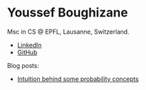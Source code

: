 # Youssef Boughizane 


Msc in CS @ EPFL, Lausanne, Switzerland. 

* [LinkedIn](https://linkedin.com/in/youssef-boughizane-086247163) 
* [GitHub](https://github.com/youssef62)

Blog posts:

* [Intuition behind some probability concepts](prob-intuition.html) 